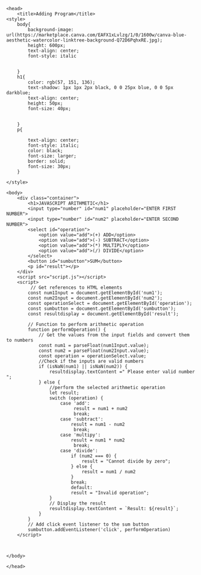 
    <head>
        <title>Adding Program</title>
    <style>
        body{
            background-image: url(https://marketplace.canva.com/EAFX1xLvlzg/1/0/1600w/canva-blue-aesthetic-watercolor-linktree-background-Q72D6PqhxRE.jpg);
            height: 600px;
            text-align: center;
            font-style: italic
            
            
        }
        h1{
            color: rgb(57, 151, 136);
            text-shadow: 1px 1px 2px black, 0 0 25px blue, 0 0 5px darkblue;
            text-align: center;
            height: 50px;
            font-size: 40px;
            

        }
        p{
        
            text-align: center;
            font-style: italic;
            color: black;
            font-size: larger;
            border: solid;
            font-size: 30px;
        }
       
    </style>    

    <body>
        <div class="container">
            <h1>JAVASCRIPT ARITHMETIC</h1>
            <input type="number" id="num1" placeholder="ENTER FIRST NUMBER">
            <input type="number" id="num2" placeholder="ENTER SECOND NUMBER">
            <select id="operation">
                <option value="add">(+) ADD</option> 
                <option value="add">(-) SUBTRACT</option> 
                <option value="add">(*) MULTIPLY</option> 
                <option value="add">(/) DIVIDE</option> 
            </select>
            <button id="sumbutton">SUM</button>
            <p id="result"></p>
        </div>
        <script src="script.js"></script>
        <script>
             // Get references to HTML elements
            const num1Input = document.getElementById('num1');
            const num2Input = document.getElementById('num2');
            const operationSelect = document.getElementById('operation');
            const sumbutton = document.getElementById('sumbutton');
            const resultdisplay = document.getElementById('result');

            // Function to perform arithmetic operation
            function performOperation() {
                // Get the values from the input fields and convert them to numbers
                const num1 = parseFloat(num1Input.value);
                const num2 = parseFloat(num2Input.value);
                const operation = operationSelect.value;
                //Check if the inputs are valid numbers
                if (isNaN(num1) || isNaN(num2)) {
                    resultdisplay.textContent =" Please enter valid number ";
                } else {
                    //perform the selected arithmetic operation
                    let result;
                    switch (operation) {
                        case 'add': 
                             result = num1 + num2
                             break;
                        case 'subtract': 
                            result = num1 - num2
                             break;
                        case 'multipy': 
                            result = num1 * num2
                             break;     
                        case 'divide': 
                            if (num2 === 0) {
                                result = "Cannot divide by zero";
                            } else {
                                result = num1 / num2
                            }
                            break;
                            default: 
                            result = "Invalid operation";
                    }
                    // Display the result
                    resultdisplay.textContent = `Result: ${result}`;
                }
            }
            // Add click event listener to the sum button
            sumbutton.addEventListener('click', performOperation)
        </script>



    </body>    

    </head>
</html>
        
            
           
